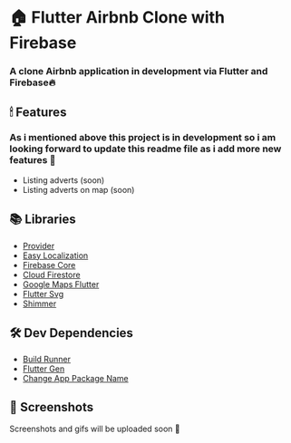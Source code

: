 # 🏠 Flutter Airbnb Clone with Firebase
### A clone Airbnb application in development via Flutter and Firebase🔥

## 🕯 Features 

### As i mentioned above this project is in development so i am looking forward to update this readme file as i add more new features 🔮

- Listing adverts (soon)
- Listing adverts on map (soon)

## 📚 Libraries
- <a href="https://pub.dev/packages/provider">Provider</a>
- <a href="https://pub.dev/packages/easy_localization">Easy Localization</a>
- <a href="https://pub.dev/packages/firebase_core">Firebase Core</a>
- <a href="https://pub.dev/packages/cloud_firestore">Cloud Firestore</a>
- <a href="https://pub.dev/packages/google_maps_flutter">Google Maps Flutter</a>
- <a href="https://pub.dev/packages/flutter_svg">Flutter Svg</a>
- <a href="https://pub.dev/packages/shimmer">Shimmer</a>

## 🛠 Dev Dependencies
- <a href="https://pub.dev/packages/build_runner">Build Runner</a>
- <a href="https://pub.dev/packages/flutter_gen">Flutter Gen</a>
- <a href="https://pub.dev/packages/change_app_package_name">Change App Package Name</a>

## 📸 Screenshots
Screenshots and gifs will be uploaded soon 🤫


